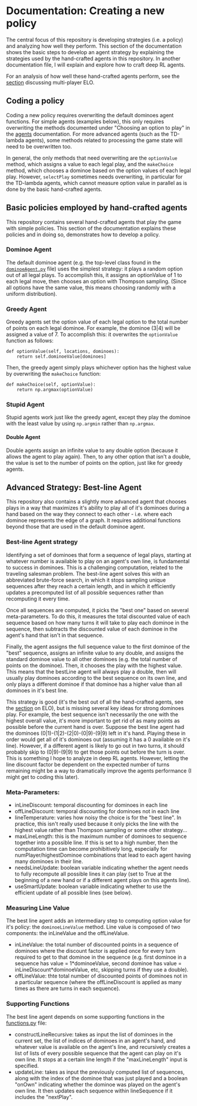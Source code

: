 # Documentation: Creating a new policy

The central focus of this repository is developing strategies (i.e. a policy)
and analyzing how well they perform. This section of the documentation shows
the basic steps to develop an agent strategy by explaining the strategies used
by the hand-crafted agents in this repository. In another documentation file, 
I will explain and explore how to craft deep RL agents. 

For an analysis of how well these hand-crafted agents perform, see the 
[section](multiplayerElo.md) discussing multi-player ELO. 

## Coding a policy
Coding a new policy requires overwriting the default dominoes agent functions.
For simple agents (examples below), this only requires overwriting the methods
documented under "Choosing an option to play" in the [agents](agents.md) 
documentation. For more advanced agents (such as the TD-lambda agents), some
methods related to processing the game state will need to be overwritten too. 

In general, the only methods that need overwriting are the `optionValue` 
method, which assigns a value to each legal play, and the `makeChoice` method,
which chooses a dominoe based on the option values of each legal play.
However, `selectPlay` sometimes needs overwriting, in particular for the 
TD-lambda agents, which cannot measure option value in parallel as is done
by the basic hand-crafted agents. 

## Basic policies employed by hand-crafted agents
This repository contains several hand-crafted agents that play the game with 
simple policies. This section of the documentation explains these policies and
in doing so, demonstrates how to develop a policy. 

### Dominoe Agent
The default dominoe agent (e.g. the top-level class found in the 
[`dominoeAgent.py`](../dominoes/agents/dominoeAgent.py) file) uses the 
simplest strategy: it plays a random option out of all legal plays. To 
accomplish this, it assigns an optionValue of 1 to each legal move, then 
chooses an option with Thompson sampling. (Since all options have the same
value, this means choosing randomly with a uniform distribution).

### Greedy Agent 
Greedy agents set the option value of each legal option to the total number of
points on each legal dominoe. For example, the dominoe (3|4) will be assigned 
a value of 7. To accomplish this: it overwrites the `optionValue` function as 
follows: 
```
def optionValue(self, locations, dominoes):
    return self.dominoeValue[dominoes]
```
Then, the greedy agent simply plays whichever option has the highest value by 
overwriting the `makeChoice` function: 
```
def makeChoice(self, optionValue):
    return np.argmax(optionValue)
```

### Stupid Agent
Stupid agents work just like the greedy agent, except they play the dominoe 
with the least value by using `np.argmin` rather than `np.argmax`. 

#### Double Agent
Double agents assign an infinite value to any double option (because it 
allows the agent to play again). Then, to any other option that isn't a 
double, the value is set to the number of points on the option, just like
for greedy agents. 

## Advanced Strategy: Best-line Agent
This repository also contains a slightly more advanced agent that chooses
plays in a way that maximizes it's ability to play all of it's dominoes during
a hand based on the way they connect to each other - i.e. where each dominoe
represents the edge of a graph. It requires additional functions beyond those
that are used in the default dominoe agent. 

### Best-line Agent strategy
Identifying a set of dominoes that form a sequence of legal plays, starting at
whatever number is available to play on an agent's own line, is fundamental to 
success in dominoes. This is a challenging computation, related to the 
traveling salesman problem. The best-line agent solves this with an 
abbreviated brute-force search, in which it stops sampling unique sequences 
after they reach a certain length, and in which it efficiently updates a 
precomputed list of all possible sequences rather than recomputing it every 
time. 

Once all sequences are computed, it picks the "best one" based on several 
meta-parameters. To do this, it measures the total discounted value of each
sequence based on how many turns it will take to play each dominoe in the 
sequence, then subtracts the discounted value of each dominoe in the agent's
hand that isn't in that sequence. 

Finally, the agent assigns the full sequence value to the first dominoe of the
"best" sequence, assigns an infinite value to any double, and assigns the 
standard dominoe value to all other dominoes (e.g. the total number of points 
on the dominoe). Then, it chooses the play with the highest value. This means 
that the bestLine agent will always play a double, then will usually play 
dominoes according to the best sequence on its own line, and only plays a 
different dominoe if that dominoe has a higher value than all dominoes in it's
best line. 

This strategy is good (it's the best out of all the hand-crafted agents, see
the [section](multiplayerElo.md) on ELO), but is missing several key ideas for
strong dominoes play. For example, the best sequence isn't necessarily the one 
with the highest overall value, it's more important to get rid of as many 
points as possible before the current hand is over. Suppose the best line 
agent had the dominoes (0|1)-(1|2)-(2|0)-(0|9)-(9|9) left in it's hand. 
Playing these in order would get all of it's dominoes out (assuming it has a 
0 available on it's line). However, if a different agent is likely to go out
in two turns, it should probably skip to (0|9)-(9|9) to get those points out
before the turn is over. This is something I hope to analyze in deep RL 
agents. However, letting the line discount factor be dependent on the expected
number of turns remaining might be a way to dramatically improve the agents 
performance (I might get to coding this later). 

### Meta-Parameters:
- inLineDiscount: temporal discounting for dominoes in each line
- offLineDiscount: temporal discounting for dominoes not in each line
- lineTemperature: varies how noisy the choice is for the "best line". In
  practice, this isn't really used because it only picks the line with the
  highest value rather than Thompson sampling or some other strategy...
- maxLineLength: this is the maximum number of dominoes to sequence together
  into a possible line. If this is set to a high number, then the computation
  time can become prohibitively long, especially for numPlayer/highestDominoe
  combinations that lead to each agent having many dominoes in their line.
- needsLineUpdate: boolean variable indicating whether the agent needs to
  fully recompute all possible lines it can play (set to True at the beginning
  of a new hand or if a different agent plays on this agents line).
- useSmartUpdate: boolean variable indicating whether to use the efficient
  update of all possible lines (see below).

### Measuring Line Value
The best line agent adds an intermediary step to computing option value for 
it's policy: the `dominoeLineValue` method. Line value is composed of two 
components: the inLineValue and the offLineValue. 
- inLineValue: the total number of discounted points in a sequence of dominoes
  where the discount factor is applied once for every turn required to get to
  that dominoe in the sequence (e.g. first dominoe in a sequence has value =
  1\*dominoeValue, second dominoe has value = inLineDiscount\*dominoeValue,
  etc, skipping turns if they use a double).
- offLineValue: thte total number of discounted points of dominoes not in a
  particular sequence (where the offLineDiscount is applied as many times as
  there are turns in each sequence). 

### Supporting Functions
The best line agent depends on some supporting functions in the 
[functions.py](../dominoes/functions.py) file:
- constructLineRecursive: takes as input the list of dominoes in the current
  set, the list of indices of dominoes in an agent's hand, and whatever value
  is available on the agent's line, and recursively creates a list of lists of
  every possible sequence that the agent can play on it's own line. It stops
  at a certain line length if the "maxLineLength" input is specified.
- updateLine: takes as input the previously computed list of sequences, along
  with the index of the dominoe that was just played and a boolean "onOwn"
  indicating whether the dominoe was played on the agent's own line. It then
  updates each sequence within lineSequence if it includes the "nextPlay". 